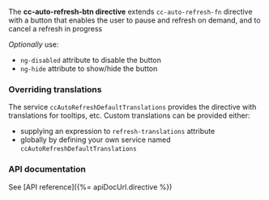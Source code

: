 <p class='lead'>
The <strong>cc-auto-refresh-btn directive</strong> extends <code>cc-auto-refresh-fn</code> directive with a button
that enables the user to pause and refresh on demand, and to cancel a refresh in progress 
</p>

*Optionally* use:

- `ng-disabled` attribute to disable the button
- `ng-hide` attribute to show/hide the button

### Overriding translations

The service `ccAutoRefreshDefaultTranslations` provides the directive with translations for tooltips, etc. Custom
translations can be provided either:

- supplying an expression to `refresh-translations` attribute
- globally by defining your own service named `ccAutoRefreshDefaultTranslations`  


### API documentation

See [API reference]({%= apiDocUrl.directive %})